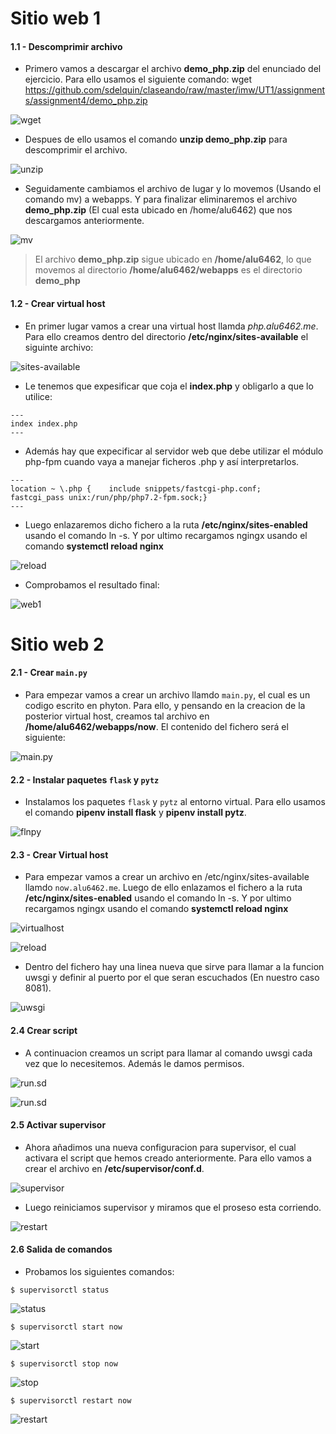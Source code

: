 # Sitio web 1

#### 1.1 - Descomprimir archivo

* Primero vamos a descargar el archivo **demo_php.zip** del enunciado del ejercicio. Para ello usamos el siguiente comando: wget https://github.com/sdelquin/claseando/raw/master/imw/UT1/assignments/assignment4/demo_php.zip

![wget](img/sitioweb1_1_1.png)

* Despues de ello usamos el comando **unzip demo_php.zip** para descomprimir el archivo.

![unzip](img/sitioweb1_2.png)

* Seguidamente cambiamos el archivo de lugar y lo movemos (Usando el comando mv) a webapps. Y para finalizar eliminaremos el archivo **demo_php.zip** (El cual esta ubicado en /home/alu6462) que nos descargamos anteriormente.

![mv](img/sitioweb1_3.png)

> El archivo **demo_php.zip** sigue ubicado en **/home/alu6462**, lo que movemos al directorio **/home/alu6462/webapps** es el directorio **demo_php**

#### 1.2 - Crear virtual host

* En primer lugar vamos a crear una virtual host llamda *php.alu6462.me*. Para ello creamos dentro del directorio **/etc/nginx/sites-available** el siguinte archivo:

![sites-available](img/sitioweb1_5.png)

* Le tenemos que expesificar que coja el **index.php** y obligarlo a que lo utilice:

~~~console
---
index index.php
---
~~~

* Además hay que expecificar al servidor web que debe utilizar el módulo php-fpm cuando vaya a manejar ficheros .php y así interpretarlos.

~~~console
---
location ~ \.php {    include snippets/fastcgi-php.conf;    fastcgi_pass unix:/run/php/php7.2-fpm.sock;}
---
~~~

* Luego enlazaremos dicho fichero a la ruta **/etc/nginx/sites-enabled** usando el comando ln -s. Y por ultimo recargamos ngingx usando el comando **systemctl reload nginx**

![reload](img/sitioweb1_6.png)

* Comprobamos el resultado final:

![web1](img/sitioweb1_7.png)

# Sitio web 2

#### 2.1 - Crear `main.py`

* Para empezar vamos a crear un archivo llamdo `main.py`, el cual es un codigo escrito en phyton. Para ello, y pensando en la creacion de la posterior virtual host, creamos tal archivo en **/home/alu6462/webapps/now**. El contenido del fichero será el siguiente:

![main.py](img/sitioweb2_1.png)

#### 2.2 - Instalar paquetes `flask` y `pytz`

* Instalamos los paquetes `flask` y `pytz` al entorno virtual. Para ello usamos el comando **pipenv install flask** y **pipenv install pytz**.

![flnpy](img/sitioweb2_2.png)

#### 2.3 - Crear Virtual host

* Para empezar vamos a crear un archivo en /etc/nginx/sites-available llamdo `now.alu6462.me`. Luego de ello enlazamos el fichero a la ruta **/etc/nginx/sites-enabled** usando el comando ln -s. Y por ultimo recargamos ngingx usando el comando **systemctl reload nginx**

![virtualhost](img/sitioweb2_3.png)

![reload](img/sitioweb2_8.png)

* Dentro del fichero hay una linea nueva que sirve para llamar a la funcion uwsgi y definir al puerto por el que seran escuchados (En nuestro caso 8081).

![uwsgi](img/sitioweb2_3_1.png)

#### 2.4 Crear script

* A continuacion creamos un script para llamar al comando uwsgi cada vez que lo necesitemos. Además le damos permisos.

![run.sd](img/sitioweb2_4.png)

![run.sd](img/sitioweb2_5.png)

#### 2.5 Activar supervisor

* Ahora añadimos una nueva configuracion para supervisor, el cual activara el script que hemos creado anteriormente. Para ello vamos a crear el archivo en **/etc/supervisor/conf.d**.

![supervisor](img/sitioweb2_6.png)

* Luego reiniciamos supervisor y miramos que el proseso esta corriendo.

![restart](img/sitioweb2_7.png)

#### 2.6 Salida de comandos

* Probamos los siguientes comandos:

~~~console
$ supervisorctl status
~~~

![status](img/sitioweb2_10.png)

~~~console
$ supervisorctl start now
~~~

![start](img/sitioweb2_11.png)

~~~console
$ supervisorctl stop now
~~~

![stop](img/sitioweb2_12.png)

~~~console
$ supervisorctl restart now
~~~

![restart](img/sitioweb2_13.png)
